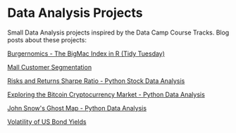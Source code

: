 # Data Analysis Projects
Small Data Analysis projects inspired by the Data Camp Course Tracks.
Blog posts about these projects:

[Burgernomics - The BigMac Index in R (Tidy Tuesday)](https://maxstatdocumentation.netlify.app/post/2021/01/04/burgernomics-the-bigmac-index-in-r-tidy-tuesday/)

[Mall Customer Segmentation](https://maxstatdocumentation.netlify.app/post/2021/03/28/mall-customer-segmentation-machine-learning-in-r/)

[Risks and Returns Sharpe Ratio - Python Stock Data Analysis](https://maxstatdocumentation.netlify.app/post/2021/03/27/risks-and-returns-sharpe-ratio-python-stock-data-analysis/)

[Exploring the Bitcoin Cryptocurrency Market - Python Data Analysis](https://maxstatdocumentation.netlify.app/post/2021/03/24/exploring-the-bitcoin-cryptocurrency-market-python-data-analysis/)

[John Snow's Ghost Map - Python Data Analysis](https://maxstatdocumentation.netlify.app/post/2021/03/23/john-snow-s-ghost-map-python-data-analysis/)

[Volatility of US Bond Yields](https://maxstatdocumentation.netlify.app/post/2021/03/21/modeling-the-volatility-of-us-bond-yields/)

